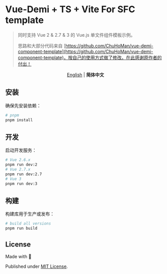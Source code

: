 # Vue-Demi + TS + Vite For SFC template

> 同时支持 Vue 2 & 2.7 & 3 的 Vue.js 单文件组件模板示例。
>
> 思路和大部分代码来自 [https://github.com/ChuHoMan/vue-demi-component-template](https://github.com/ChuHoMan/vue-demi-component-template)，按自己的使用方式做了修改。在此感谢原作者的付出！

<p align='center'>
<a href="https://github.com/Shimada666/vue-demi-sfc-component-template/blob/master/README.md">English</a> | <b>简体中文</b>
</p>

## 安装

确保先安装依赖：

```bash
# pnpm
pnpm install
```

## 开发

启动开发服务：

```bash
# Vue 2.6.x
pnpm run dev:2
# Vue 2.7.x
pnpm run dev:2.7
# Vue 3
pnpm run dev:3
```

## 构建

构建库用于生产或发布：

```bash
# build all versions
pnpm run build
```

## License

Made with 💙

Published under [MIT License](./LICENSE).
